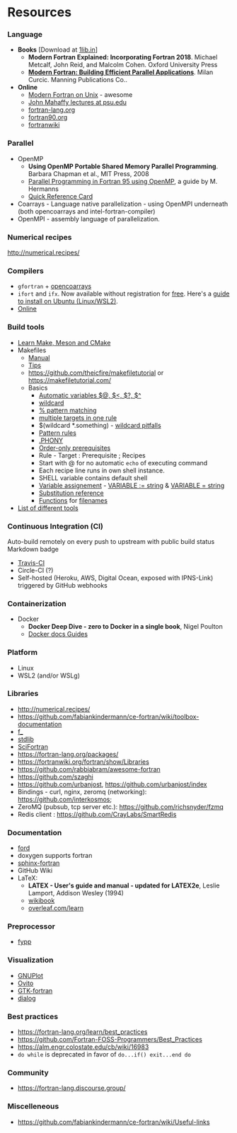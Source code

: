 # Resources

### Language

- **Books** [Download at [1lib.in](https://1lib.in/)]
  - **Modern Fortran Explained: Incorporating Fortran 2018**. Michael Metcalf, John Reid, and Malcolm Cohen. Oxford University Press
  - **[Modern Fortran: Building Efficient Parallel Applications](http://www.manning.com/books/modern-fortran)**. Milan Curcic. Manning Publications Co..
- **Online**
  - [Modern Fortran on Unix](https://cyber.dabamos.de/programming/modernfortran/) - awesome
  - [John Mahaffy lectures at psu.edu](http://www.personal.psu.edu/jhm/f90/lectures/quickref.html)
  - [fortran-lang.org](https://fortran-lang.org/)
  - [fortran90.org](https://www.fortran90.org/)
  - [fortranwiki](https://fortranwiki.org/fortran/show/HomePage)

### Parallel

- OpenMP
  - **Using OpenMP Portable Shared Memory Parallel Programming**. Barbara Chapman et al., MIT Press, 2008
  - [Parallel Programming in Fortran 95 using OpenMP](http://www.openmp.org/wp-content/uploads/F95_OpenMPv1_v2.pdf), a guide by M. Hermanns
  - [Quick Reference Card](https://www.openmp.org/wp-content/uploads/OpenMPRef-5.0-111802-web.pdf)
- Coarrays - Language native parallelization - using OpenMPI underneath (both opencoarrays and intel-fortran-compiler)
- OpenMPI - assembly language of parallelization.

### Numerical recipes

http://numerical.recipes/

### Compilers

- `gfortran` + [opencoarrays](http://www.opencoarrays.org/)
- `ifort` and `ifx`. Now available without registration for [free](https://www.intel.com/content/www/us/en/developer/articles/news/free-intel-software-developer-tools.html). Here's a [guide to install on Ubuntu (Linux/WSL2)](https://gist.github.com/SomajitDey/aeb6eb4c8083185e06800e1ece4be1bd).
- [Online](https://www.onlinegdb.com/)

### Build tools

- [Learn Make, Meson and CMake](https://fortran-lang.org/learn/building_programs/build_tools)
- Makefiles
  - [Manual](https://www.gnu.org/software/make/manual/make.html)
  - [Tips](https://fortran-lang.org/learn/building_programs/build_tools#using-make-as-build-tool)
  - https://github.com/theicfire/makefiletutorial or https://makefiletutorial.com/
  - Basics
    - [Automatic variables $@, $<, $?, $^](https://www.gnu.org/software/make/manual/html_node/Automatic-Variables.html)
    - [wildcard](https://www.gnu.org/software/make/manual/make.html#Wildcards)
    - [% pattern matching](https://www.gnu.org/software/make/manual/make.html#Static-Pattern)
    - [multiple targets in one rule](https://www.gnu.org/software/make/manual/make.html#Multiple-Targets)
    - $(wildcard *.something) - [wildcard pitfalls](https://www.gnu.org/software/make/manual/make.html#index-wildcard-pitfalls)
    - [Pattern rules](https://www.gnu.org/software/make/manual/make.html#Pattern-Rules)
    - [.PHONY](https://www.gnu.org/software/make/manual/make.html#Phony-Targets)
    - [Order-only prerequisites](https://www.gnu.org/software/make/manual/make.html#Prerequisite-Types)
    - Rule - Target : Prerequisite ; Recipes
    - Start with @ for no automatic `echo` of executing command
    - Each recipe line runs in own shell instance.
    - SHELL variable contains default shell
    - [Variable assignement](https://www.gnu.org/software/make/manual/make.html#Setting) - [VARIABLE := string](https://www.gnu.org/software/make/manual/make.html#Simple-Assignment) & [VARIABLE = string](https://www.gnu.org/software/make/manual/make.html#Recursive-Assignment)
    - [Substitution reference](https://www.gnu.org/software/make/manual/make.html#Substitution-Refs)
    - [Functions](https://www.gnu.org/software/make/manual/make.html#Functions) for [filenames](https://www.gnu.org/software/make/manual/make.html#File-Name-Functions)
- [List of different tools](https://fortranwiki.org/fortran/show/Build+tools)

### Continuous Integration (CI)

Auto-build remotely on every push to upstream with public build status Markdown badge

- [Travis-CI](https://docs.travis-ci.com/user/status-images/)
- Circle-CI (?)
- Self-hosted (Heroku, AWS, Digital Ocean, exposed with IPNS-Link) triggered by GitHub webhooks

### Containerization

- Docker
  - **Docker Deep Dive - zero to Docker in a single book**, Nigel Poulton
  - [Docker docs Guides](https://docs.docker.com/get-started/overview/)

### Platform

- Linux
- WSL2 (and/or WSLg)

### Libraries

- http://numerical.recipes/
- https://github.com/fabiankindermann/ce-fortran/wiki/toolbox-documentation
- [f_](https://github.com/SomajitDey/f_)
- [stdlib](https://github.com/fortran-lang/stdlib)
- [SciFortran](https://github.com/QcmPlab/SciFortran)
- https://fortran-lang.org/packages/
- https://fortranwiki.org/fortran/show/Libraries
- https://github.com/rabbiabram/awesome-fortran
- https://github.com/szaghi
- https://github.com/urbanjost, https://github.com/urbanjost/index
- Bindings - curl, nginx, zeromq (networking): https://github.com/interkosmos;
- ZeroMQ (pubsub, tcp server etc.):  https://github.com/richsnyder/fzmq
- Redis client : https://github.com/CrayLabs/SmartRedis

### Documentation

- [ford](https://github.com/Fortran-FOSS-Programmers/ford)
- doxygen supports fortran
- [sphinx-fortran](https://sphinx-fortran.readthedocs.io/en/latest/index.html)
- GitHub Wiki
- LaTeX: 
  - **LATEX - User's guide and manual - updated for LATEX2e**, Leslie Lamport, Addison Wesley (1994)
  - [wikibook](https://en.wikibooks.org/wiki/LaTeX)
  - [overleaf.com/learn](https://www.overleaf.com/learn)

### Preprocessor

- [fypp](https://github.com/aradi/fypp)

### Visualization

- [GNUPlot](http://www.gnuplot.info/)
- [Ovito](https://www.ovito.org/)
- [GTK-fortran](https://github.com/vmagnin/gtk-fortran/wiki)
- [dialog](http://manpages.ubuntu.com/manpages/bionic/man1/dialog.1.html)

### Best practices

- https://fortran-lang.org/learn/best_practices
- https://github.com/Fortran-FOSS-Programmers/Best_Practices
- https://alm.engr.colostate.edu/cb/wiki/16983
- `do while` is deprecated in favor of `do...if() exit...end do`

### Community

- https://fortran-lang.discourse.group/

### Miscelleneous

- https://github.com/fabiankindermann/ce-fortran/wiki/Useful-links
